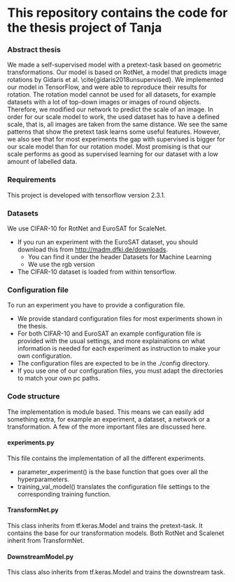 # This repository contains the code for the thesis project of Tanja

### Abstract thesis

We made a self-supervised model with a pretext-task based on geometric transformations.
Our model is based on RotNet, a model that predicts image rotations by Gidaris et al. \cite{gidaris2018unsupervised}.
We implemented our model in TensorFlow, and were able to reproduce their results for rotation.
The rotation model cannot be used for all datasets, for example datasets with a lot of top-down images or images of round objects.
Therefore, we modified our network to predict the scale of an image.
In order for our scale model to work, the used dataset has to have a defined scale, that is, all images are taken from the same distance.
We see the same patterns that show the pretext task learns some useful features.
However, we also see that for most experiments the gap with supervised is bigger for our scale model than for our rotation model. 
Most promising is that our scale performs as good as supervised learning for our dataset with a low amount of labelled data.
### Requirements

This project is developed with tensorflow version 2.3.1.

### Datasets

We use CIFAR-10 for RotNet and EuroSAT for ScaleNet.

- If you run an experiment with the EuroSAT dataset, you should download this from
  http://madm.dfki.de/downloads.
    - You can find it under the header Datasets for Machine Learning
    - We use the rgb version
- The CIFAR-10 dataset is loaded from within tensorflow.

### Configuration file

To run an experiment you have to provide a configuration file.

- We provide standard configuration files for most experiments shown in the thesis.
- For both CIFAR-10 and EuroSAT an example configuration file is provided with the usual settings,
  and more explainations on what information is needed for each experiment as instruction to make your own
  configuration.
- The configuration files are expected to be in the ./config directory.
- If you use one of our configuration files, you must adapt the directories to match your own pc paths.

### Code structure

The implementation is module based. This means we can easily add something extra,
for example an experiment, a dataset, a network or a transformation.
A few of the more important files are discussed here.

#### experiments.py

This file contains the implementation of all the different experiments.

- parameter_experiment() is the base function that goes over all the hyperparameters.
- training_val_model() translates the configuration file settings to the corresponding training function.

#### TransformNet.py

This class inherits from tf.keras.Model and trains the pretext-task.
It contains the base for our transformation models.
Both RotNet and Scalenet inherit from TransformNet.

#### DownstreamModel.py

This class also inherits from tf.keras.Model and trains the downstream task.